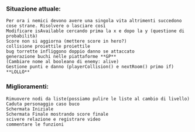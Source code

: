 ### Situazione attuale:
    Per ora i nemici devono avere una singola vita altrimenti succedono cose strane. Risolvere o lasciare così
    Modificare isAvailable cercando prima la x e dopo la y (questione di probabilità)
    Score non si aggiorna (mettere score in hero?)
    collisione proiettile proiettile
    bug torrette infliggono doppio danno se attaccato
    generazione buchi nelle piattaforme **GP**
    (Cambiare nome al booleano di enemy: alive) 
    Gestione punti e danno (playerCollision() e nextRoom() primo if) **LOLLO**
### Miglioramenti:
    Rimuovere nodi da liste(possiamo pulire le liste al cambio di livello)
    Caduta personaggio caso buco 
    Schermata Iniziale
    Schermata Finale mostrando score finale
    scivere relazione e registrare video
    commentare le funzioni
